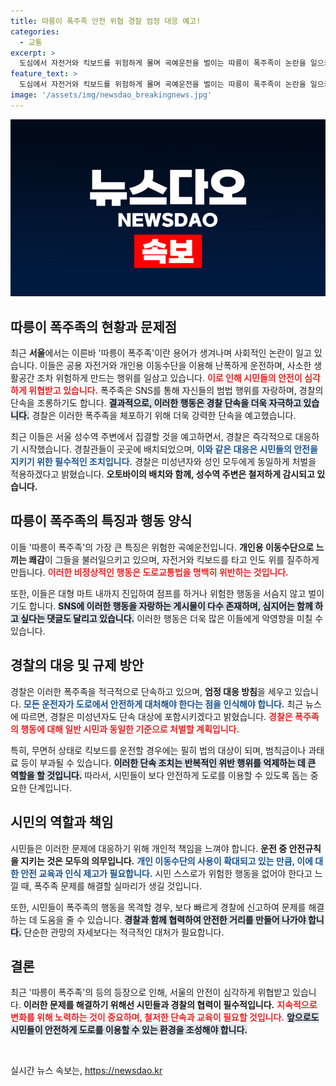 ```yaml
---
title: 따릉이 폭주족 안전 위협 경찰 엄정 대응 예고!
categories:
  - 교통
excerpt: >
  도심에서 자전거와 킥보드를 위험하게 몰며 곡예운전을 벌이는 따릉이 폭주족이 논란을 일으키고 있습니다. 경찰은 이들의 난폭운전에 대한 단속을 예고하며 시민 안전을 위한 대응에 나섰습니다.
feature_text: >
  도심에서 자전거와 킥보드를 위험하게 몰며 곡예운전을 벌이는 따릉이 폭주족이 논란을 일으키고 있습니다. 경찰은 이들의 난폭운전에 대한 단속을 예고하며 시민 안전을 위한 대응에 나섰습니다.
image: '/assets/img/newsdao_breakingnews.jpg'
---
```


<p><img src="/assets/img/newsdao_breakingnews.jpg" alt="pcversion 속보" /></p>

<h2 data-ke-size="size26">따릉이 폭주족의 현황과 문제점</h2>

<p data-ke-size="size16">최근 <b>서울</b>에서는 이른바 '따릉이 폭주족'이란 용어가 생겨나며 사회적인 논란이 일고 있습니다. 이들은 공용 자전거와 개인용 이동수단을 이용해 난폭하게 운전하며, 사소한 생활공간 조차 위험하게 만드는 행위를 일삼고 있습니다. <b><span style="color: #ee2323;">이로 인해 시민들의 안전이 심각하게 위협받고 있습니다.</span></b> 폭주족은 SNS를 통해 자신들의 범법 행위를 자랑하며, 경찰의 단속을 조롱하기도 합니다. <b><span style="background-color: #21538527;">결과적으로, 이러한 행동은 경찰 단속을 더욱 자극하고 있습니다.</span></b> 경찰은 이러한 폭주족을 체포하기 위해 더욱 강력한 단속을 예고했습니다.</p>

<p data-ke-size="size16">최근 이들은 서울 성수역 주변에서 집결할 것을 예고하면서, 경찰은 즉각적으로 대응하기 시작했습니다. 경찰관들이 곳곳에 배치되었으며, <b><span style="color: #1a5490;">이와 같은 대응은 시민들의 안전을 지키기 위한 필수적인 조치입니다.</span></b> 경찰은 미성년자와 성인 모두에게 동일하게 처벌을 적용하겠다고 밝혔습니다. <b>오토바이의 배치와 함께, 성수역 주변은 철저하게 감시되고 있습니다.</b></p>

<h2 data-ke-size="size26">따릉이 폭주족의 특징과 행동 양식</h2>

<p data-ke-size="size16">이들 '따릉이 폭주족'의 가장 큰 특징은 위험한 곡예운전입니다. <b>개인용 이동수단으로 느끼는 쾌감</b>이 그들을 불러일으키고 있으며, 자전거와 킥보드를 타고 인도 위를 질주하게 만듭니다. <b><span style="color: #ee2323;">이러한 비정상적인 행동은 도로교통법을 명백히 위반하는 것입니다.</span></b></p>

<p data-ke-size="size16">또한, 이들은 대형 마트 내까지 진입하여 점프를 하거나 위험한 행동을 서슴지 않고 벌이기도 합니다. <b><span style="background-color: #21538527;">SNS에 이러한 행동을 자랑하는 게시물이 다수 존재하며, 심지어는 함께 하고 싶다는 댓글도 달리고 있습니다.</span></b> 이러한 행동은 더욱 많은 이들에게 악영향을 미칠 수 있습니다.</p>

<h2 data-ke-size="size26">경찰의 대응 및 규제 방안</h2>

<p data-ke-size="size16">경찰은 이러한 폭주족을 적극적으로 단속하고 있으며, <b>엄정 대응 방침</b>을 세우고 있습니다. <b><span style="color: #1a5490;">모든 운전자가 도로에서 안전하게 대처해야 한다는 점을 인식해야 합니다.</span></b> 최근 뉴스에 따르면, 경찰은 미성년자도 단속 대상에 포함시키겠다고 밝혔습니다. <b><span style="color: #ee2323;">경찰은 폭주족의 행동에 대해 일반 시민과 동일한 기준으로 처벌할 계획입니다.</span></b></p>

<p data-ke-size="size16">특히, 무면허 상태로 킥보드를 운전할 경우에는 필히 법의 대상이 되며, 범칙금이나 과태료 등이 부과될 수 있습니다. <b><span style="background-color: #21538527;">이러한 단속 조치는 반복적인 위반 행위를 억제하는 데 큰 역할을 할 것입니다.</span></b> 따라서, 시민들이 보다 안전하게 도로를 이용할 수 있도록 돕는 중요한 단계입니다.</p>

<h2 data-ke-size="size26">시민의 역할과 책임</h2>

<p data-ke-size="size16">시민들은 이러한 문제에 대응하기 위해 개인적 책임을 느껴야 합니다. <b>운전 중 안전규칙을 지키는 것은 모두의 의무입니다.</b> <b><span style="color: #1a5490;">개인 이동수단의 사용이 확대되고 있는 만큼, 이에 대한 안전 교육과 인식 제고가 필요합니다.</span></b> 시민 스스로가 위험한 행동을 없어야 한다고 느낄 때, 폭주족 문제를 해결할 실마리가 생길 것입니다.</p>

<p data-ke-size="size16">또한, 시민들이 폭주족의 행동을 목격할 경우, 보다 빠르게 경찰에 신고하여 문제를 해결하는 데 도움을 줄 수 있습니다. <b><span style="background-color: #21538527;">경찰과 함께 협력하여 안전한 거리를 만들어 나가야 합니다.</span></b> 단순한 관망의 자세보다는 적극적인 대처가 필요합니다.</p>

<h2 data-ke-size="size26">결론</h2>

<p data-ke-size="size16">최근 '따릉이 폭주족'의 등의 등장으로 인해, 서울의 안전이 심각하게 위협받고 있습니다. <b>이러한 문제를 해결하기 위해선 시민들과 경찰의 협력이 필수적입니다.</b> <b><span style="color: #ee2323;">지속적으로 변화를 위해 노력하는 것이 중요하며, 철저한 단속과 교육이 필요할 것입니다.</span></b> <b><span style="background-color: #21538527;">앞으로도 시민들이 안전하게 도로를 이용할 수 있는 환경을 조성해야 합니다.</span></b></p>

<p data-ke-size="size16">&nbsp;</p>
실시간 뉴스 속보는, <a href="https://newsdao.kr" rel="dofollow">https://newsdao.kr</a>


